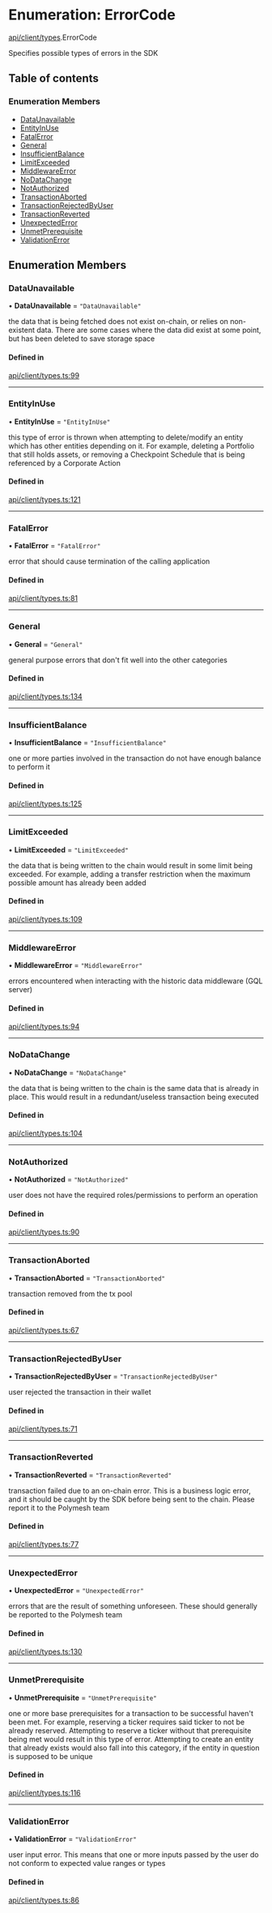 # Enumeration: ErrorCode

[api/client/types](../wiki/api.client.types).ErrorCode

Specifies possible types of errors in the SDK

## Table of contents

### Enumeration Members

- [DataUnavailable](../wiki/api.client.types.ErrorCode#dataunavailable)
- [EntityInUse](../wiki/api.client.types.ErrorCode#entityinuse)
- [FatalError](../wiki/api.client.types.ErrorCode#fatalerror)
- [General](../wiki/api.client.types.ErrorCode#general)
- [InsufficientBalance](../wiki/api.client.types.ErrorCode#insufficientbalance)
- [LimitExceeded](../wiki/api.client.types.ErrorCode#limitexceeded)
- [MiddlewareError](../wiki/api.client.types.ErrorCode#middlewareerror)
- [NoDataChange](../wiki/api.client.types.ErrorCode#nodatachange)
- [NotAuthorized](../wiki/api.client.types.ErrorCode#notauthorized)
- [TransactionAborted](../wiki/api.client.types.ErrorCode#transactionaborted)
- [TransactionRejectedByUser](../wiki/api.client.types.ErrorCode#transactionrejectedbyuser)
- [TransactionReverted](../wiki/api.client.types.ErrorCode#transactionreverted)
- [UnexpectedError](../wiki/api.client.types.ErrorCode#unexpectederror)
- [UnmetPrerequisite](../wiki/api.client.types.ErrorCode#unmetprerequisite)
- [ValidationError](../wiki/api.client.types.ErrorCode#validationerror)

## Enumeration Members

### DataUnavailable

• **DataUnavailable** = ``"DataUnavailable"``

the data that is being fetched does not exist on-chain, or relies on non-existent data. There are
  some cases where the data did exist at some point, but has been deleted to save storage space

#### Defined in

[api/client/types.ts:99](https://github.com/PolymeshAssociation/polymesh-sdk/blob/9a8715021/src/api/client/types.ts#L99)

___

### EntityInUse

• **EntityInUse** = ``"EntityInUse"``

this type of error is thrown when attempting to delete/modify an entity which has other entities depending on it. For example, deleting
  a Portfolio that still holds assets, or removing a Checkpoint Schedule that is being referenced by a Corporate Action

#### Defined in

[api/client/types.ts:121](https://github.com/PolymeshAssociation/polymesh-sdk/blob/9a8715021/src/api/client/types.ts#L121)

___

### FatalError

• **FatalError** = ``"FatalError"``

error that should cause termination of the calling application

#### Defined in

[api/client/types.ts:81](https://github.com/PolymeshAssociation/polymesh-sdk/blob/9a8715021/src/api/client/types.ts#L81)

___

### General

• **General** = ``"General"``

general purpose errors that don't fit well into the other categories

#### Defined in

[api/client/types.ts:134](https://github.com/PolymeshAssociation/polymesh-sdk/blob/9a8715021/src/api/client/types.ts#L134)

___

### InsufficientBalance

• **InsufficientBalance** = ``"InsufficientBalance"``

one or more parties involved in the transaction do not have enough balance to perform it

#### Defined in

[api/client/types.ts:125](https://github.com/PolymeshAssociation/polymesh-sdk/blob/9a8715021/src/api/client/types.ts#L125)

___

### LimitExceeded

• **LimitExceeded** = ``"LimitExceeded"``

the data that is being written to the chain would result in some limit being exceeded. For example, adding a transfer
  restriction when the maximum possible amount has already been added

#### Defined in

[api/client/types.ts:109](https://github.com/PolymeshAssociation/polymesh-sdk/blob/9a8715021/src/api/client/types.ts#L109)

___

### MiddlewareError

• **MiddlewareError** = ``"MiddlewareError"``

errors encountered when interacting with the historic data middleware (GQL server)

#### Defined in

[api/client/types.ts:94](https://github.com/PolymeshAssociation/polymesh-sdk/blob/9a8715021/src/api/client/types.ts#L94)

___

### NoDataChange

• **NoDataChange** = ``"NoDataChange"``

the data that is being written to the chain is the same data that is already in place. This would result
  in a redundant/useless transaction being executed

#### Defined in

[api/client/types.ts:104](https://github.com/PolymeshAssociation/polymesh-sdk/blob/9a8715021/src/api/client/types.ts#L104)

___

### NotAuthorized

• **NotAuthorized** = ``"NotAuthorized"``

user does not have the required roles/permissions to perform an operation

#### Defined in

[api/client/types.ts:90](https://github.com/PolymeshAssociation/polymesh-sdk/blob/9a8715021/src/api/client/types.ts#L90)

___

### TransactionAborted

• **TransactionAborted** = ``"TransactionAborted"``

transaction removed from the tx pool

#### Defined in

[api/client/types.ts:67](https://github.com/PolymeshAssociation/polymesh-sdk/blob/9a8715021/src/api/client/types.ts#L67)

___

### TransactionRejectedByUser

• **TransactionRejectedByUser** = ``"TransactionRejectedByUser"``

user rejected the transaction in their wallet

#### Defined in

[api/client/types.ts:71](https://github.com/PolymeshAssociation/polymesh-sdk/blob/9a8715021/src/api/client/types.ts#L71)

___

### TransactionReverted

• **TransactionReverted** = ``"TransactionReverted"``

transaction failed due to an on-chain error. This is a business logic error,
  and it should be caught by the SDK before being sent to the chain.
  Please report it to the Polymesh team

#### Defined in

[api/client/types.ts:77](https://github.com/PolymeshAssociation/polymesh-sdk/blob/9a8715021/src/api/client/types.ts#L77)

___

### UnexpectedError

• **UnexpectedError** = ``"UnexpectedError"``

errors that are the result of something unforeseen.
  These should generally be reported to the Polymesh team

#### Defined in

[api/client/types.ts:130](https://github.com/PolymeshAssociation/polymesh-sdk/blob/9a8715021/src/api/client/types.ts#L130)

___

### UnmetPrerequisite

• **UnmetPrerequisite** = ``"UnmetPrerequisite"``

one or more base prerequisites for a transaction to be successful haven't been met. For example, reserving a ticker requires
  said ticker to not be already reserved. Attempting to reserve a ticker without that prerequisite being met would result in this
  type of error. Attempting to create an entity that already exists would also fall into this category,
  if the entity in question is supposed to be unique

#### Defined in

[api/client/types.ts:116](https://github.com/PolymeshAssociation/polymesh-sdk/blob/9a8715021/src/api/client/types.ts#L116)

___

### ValidationError

• **ValidationError** = ``"ValidationError"``

user input error. This means that one or more inputs passed by the user
  do not conform to expected value ranges or types

#### Defined in

[api/client/types.ts:86](https://github.com/PolymeshAssociation/polymesh-sdk/blob/9a8715021/src/api/client/types.ts#L86)
